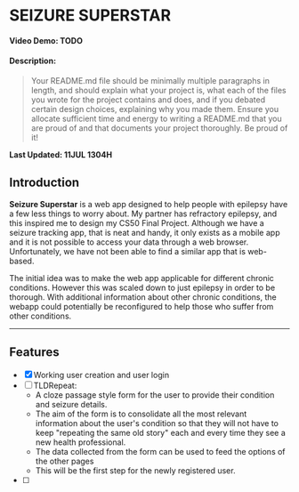 # SEIZURE SUPERSTAR
#### Video Demo:  TODO <URL HERE>
#### Description:

>Your README.md file should be minimally multiple paragraphs in length, and should explain what your project is, what each of the files you wrote for the project contains and does, and if you debated certain design choices, explaining why you made them. Ensure you allocate sufficient time and energy to writing a README.md that you are proud of and that documents your project thoroughly. Be proud of it!

**Last Updated: 11JUL 1304H**

## Introduction
**Seizure Superstar** is a web app designed to help people with epilepsy have a few less things to worry about. My partner has refractory epilepsy, and this inspired me to design my CS50 Final Project. Although we have a seizure tracking app, that is neat and handy, it only exists as a mobile app and it is not possible to access your data through a web browser. Unfortunately, we have not been able to find a similar app that is web-based.

The initial idea was to make the web app applicable for different chronic conditions. However this was scaled down to just epilepsy in order to be thorough. With additional information about other chronic conditions, the webapp could potentially be reconfigured to help those who suffer from other conditions.
_________
## Features
- [x] Working user creation and user login 
- [ ] TLDRepeat:
    - A cloze passage style form for the user to provide their condition and seizure details. 
    - The aim of the form is to consolidate all the most relevant information about the user's condition so that they will not have to keep "repeating the same old story" each and every time they see a new health professional.
    - The data collected from the form can be used to feed the options of the other pages  
    - This will be the first step for the newly registered user.
- [ ] 
